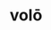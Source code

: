 ---
title: volō
meaning: to want
ch: [five, seventeen, f2, f, ss, ss2, seventeen7]
pos: verb
inf: velle
thirdpp: voluī
conjugation: irregular
six: y
---